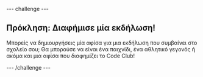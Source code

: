 \--- challenge \---

## Πρόκληση: Διαφήμισε μία εκδήλωση!

Μπορείς να δημιουργήσεις μία αφίσα για μια εκδήλωση που συμβαίνει στο σχολείο σου; Θα μπορούσε να είναι ένα παιχνίδι, ένα αθλητικό γεγονός ή ακόμα και μια αφίσα που διαφημίζει το Code Club!

\--- /challenge \---